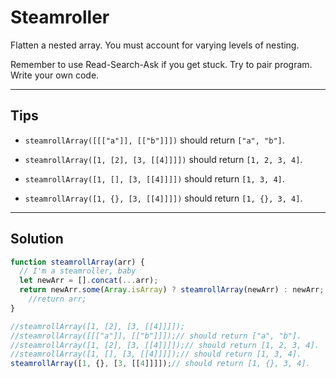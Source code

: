 # Steamroller

Flatten a nested array. You must account for varying levels of nesting.

Remember to use Read-Search-Ask if you get stuck. Try to pair program. Write your own code.

---

## Tips

- `steamrollArray([[["a"]], [["b"]]])` should return `["a", "b"]`.

- `steamrollArray([1, [2], [3, [[4]]]])` should return `[1, 2, 3, 4]`.

- `steamrollArray([1, [], [3, [[4]]]])` should return `[1, 3, 4]`.

- `steamrollArray([1, {}, [3, [[4]]]])` should return `[1, {}, 3, 4]`.

---

## Solution

```js
function steamrollArray(arr) {
  // I'm a steamroller, baby
  let newArr = [].concat(...arr);
  return newArr.some(Array.isArray) ? steamrollArray(newArr) : newArr;
    //return arr;
}

//steamrollArray([1, [2], [3, [[4]]]]);
//steamrollArray([[["a"]], [["b"]]]);// should return ["a", "b"].
//steamrollArray([1, [2], [3, [[4]]]]);// should return [1, 2, 3, 4].
//steamrollArray([1, [], [3, [[4]]]]);// should return [1, 3, 4].
steamrollArray([1, {}, [3, [[4]]]]);// should return [1, {}, 3, 4].
```